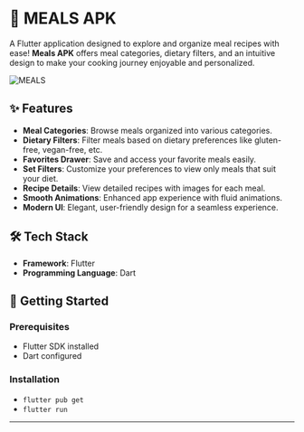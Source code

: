 # 🍴 MEALS APK

A Flutter application designed to explore and organize meal recipes with ease! **Meals APK** offers meal categories, dietary filters, and an intuitive design to make your cooking journey enjoyable and personalized.

![MEALS](https://github.com/user-attachments/assets/1196e2ca-8bb3-41d0-bfd3-81519898d1b2)


## ✨ Features

- **Meal Categories**: Browse meals organized into various categories.  
- **Dietary Filters**: Filter meals based on dietary preferences like gluten-free, vegan-free, etc.  
- **Favorites Drawer**: Save and access your favorite meals easily.  
- **Set Filters**: Customize your preferences to view only meals that suit your diet.  
- **Recipe Details**: View detailed recipes with images for each meal.  
- **Smooth Animations**: Enhanced app experience with fluid animations.  
- **Modern UI**: Elegant, user-friendly design for a seamless experience.  

## 🛠️ Tech Stack

- **Framework**: Flutter  
- **Programming Language**: Dart  

## 🚀 Getting Started

### Prerequisites

- Flutter SDK installed  
- Dart configured  

### Installation
- `flutter pub get`  
- `flutter run`

---


